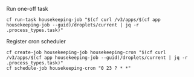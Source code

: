 Run one-off task

```
cf run-task housekeeping-job "$(cf curl /v3/apps/$(cf app housekeeping-job --guid)/droplets/current | jq -r .process_types.task)"
```

Register cron scheduler

```
cf create-job housekeeping-job housekeeping-cron "$(cf curl /v3/apps/$(cf app housekeeping-job --guid)/droplets/current | jq -r .process_types.task)"
cf schedule-job housekeeping-cron "0 23 ? * *"
```